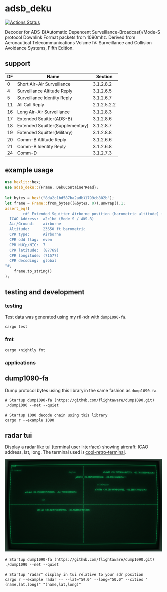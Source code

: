 # adsb_deku

[![Actions Status](https://github.com/wcampbell0x2a/adsb_deku/workflows/CI/badge.svg)](https://github.com/wcampbell0x2a/adsb_deku/actions)

Decoder for ADS-B(Automatic Dependent Surveillance-Broadcast)/Mode-S protocol Downlink Format packets from 1090mhz.
Derived from Aeronautical Telecommunications Volume IV: Surveillance and Collision Avoidance Systems, Fifth Edition.

## support
|  DF  |  Name                           |  Section    |
| ---- | ------------------------------- | ----------- |
| 0    | Short Air-Air Surveillance      | 3.1.2.8.2   |
| 4    | Surveillance Altitude Reply     | 3.1.2.6.5   |
| 5    | Surveillance Identity Reply     | 3.1.2.6.7   |
| 11   | All Call Reply                  | 2.1.2.5.2.2 |
| 16   | Long Air-Air Surveillance       | 3.1.2.8.3   |
| 17   | Extended Squitter(ADS-B)        | 3.1.2.8.6   |
| 18   | Extended Squitter(Supplementary)| 3.1.2.8.7   |
| 19   | Extended Squitter(Military)     | 3.1.2.8.8   |
| 20   | Comm-B Altitude Reply           | 3.1.2.6.6   |
| 21   | Comm-B Identity Reply           | 3.1.2.6.8   |
| 24   | Comm-D                          | 3.1.2.7.3   |

## example usage
```rust
use hexlit::hex;
use adsb_deku::{Frame, DekuContainerRead};

let bytes = hex!("8da2c1bd587ba2adb31799cb802b");
let frame = Frame::from_bytes((&bytes, 0)).unwrap().1;
assert_eq!(
        r#" Extended Squitter Airborne position (barometric altitude) (11)
  ICAO Address:  a2c1bd (Mode S / ADS-B)
  Air/Ground:    airborne
  Altitude:      23650 ft barometric
  CPR type:      Airborne
  CPR odd flag:  even
  CPR NUCp/NIC:  7
  CPR latitude:  (87769)
  CPR longitude: (71577)
  CPR decoding:  global
"#,
    frame.to_string()
);
```

## testing and development

### testing

Test data was generated using my rtl-sdr with `dump1090-fa`.
```text
cargo test
```

### fmt
```
cargo +nightly fmt
```

### applications

## dump1090-fa

Dump protocol bytes using this library in the same fashion as `dump1090-fa`.

```text
# Startup dump1090-fa (https://github.com/flightaware/dump1090.git)
./dump1090 --net --quiet

# Startup 1090 decode chain using this library
cargo r --example 1090
```

## radar tui

Display a radar like tui (terminal user interface) showing aircraft: ICAO address, lat, long.
The terminal used is [cool-retro-terminal](https://github.com/Swordfish90/cool-retro-term).

![Radar Example](/media/2021-09-06-082636_1804x1062_scrot.png)
```text
# Startup dump1090-fa (https://github.com/flightaware/dump1090.git)
./dump1090 --net --quiet

# Startup "radar" display in tui relative to your sdr position
cargo r --example radar -- --lat="50.0" --long="50.0" --cities "(name,lat,long)" "(name,lat,long)"
```
